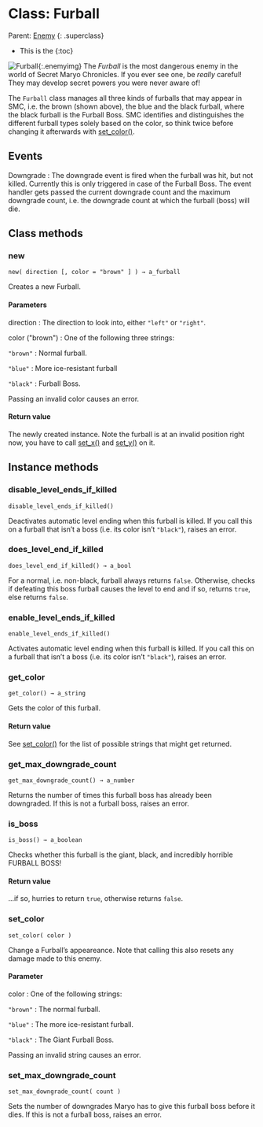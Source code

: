 Class: Furball
==============
Parent: [Enemy](enemy.html)
{: .superclass}

* This is the
{:toc}

![Furball](graphics/furball.png){:.enemyimg} The _Furball_ is the most dangerous
enemy in the world of Secret Maryo Chronicles. If you ever see one,
be _really_ careful! They may develop secret powers you were never
aware of!

The `Furball` class manages all three kinds of furballs that may
appear in SMC, i.e. the brown (shown above), the blue and the black
furball, where the black furball is the Furball Boss. SMC identifies
and distinguishes the different furball types solely based on the
color, so think twice before changing it afterwards with
[set_color()](#setcolor).

Events
------

Downgrade
: The downgrade event is fired when the furball was hit, but not
  killed. Currently this is only triggered in case of the Furball
  Boss. The event handler gets passed the current downgrade count and
  the maximum downgrade count, i.e. the downgrade count at which the
  furball (boss) will die.

Class methods
-------------

### new ########################################################################
    new( direction [, color = "brown" ] ) → a_furball

Creates a new Furball.

#### Parameters
direction
: The direction to look into, either `"left"` or `"right"`.

color ("brown")
: One of the following three strings:

  `"brown"`
  : Normal furball.

  `"blue"`
  : More ice-resistant furball

  `"black"`
  : Furball Boss.

  Passing an invalid color causes an error.

#### Return value

The newly created instance. Note the furball is at an invalid position
right now, you have to call [set_x()](sprite.html#setx) and
[set_y()](sprite.html#sety) on it.

Instance methods
----------------

### disable_level_ends_if_killed ###############################################
    disable_level_ends_if_killed()

Deactivates automatic level ending when this furball
is killed. If you call this on a furball that isn’t
a boss (i.e. its color isn’t `"black"`), raises an error.

### does_level_end_if_killed ###################################################
    does_level_end_if_killed() → a_bool

For a normal, i.e. non-black, furball always returns `false`.
Otherwise, checks if defeating this boss furball causes
the level to end and if so, returns `true`, else returns
`false`.

### enable_level_ends_if_killed ################################################
    enable_level_ends_if_killed()

Activates automatic level ending when this furball
is killed. If you call this on a furball that isn’t
a boss (i.e. its color isn’t `"black"`), raises an error.

### get_color ##################################################################
    get_color() → a_string

Gets the color of this furball.

#### Return value

See [set_color()](#setcolor) for the list of possible strings that
might get returned.

### get_max_downgrade_count ####################################################
    get_max_downgrade_count() → a_number

Returns the number of times this furball boss has already been
downgraded. If this is not a furball boss, raises an error.

### is_boss ####################################################################
    is_boss() → a_boolean

Checks whether this furball is the giant, black, and incredibly
horrible FURBALL BOSS!

#### Return value

...if so, hurries to return `true`, otherwise returns `false`.

### set_color ##################################################################
    set_color( color )

Change a Furball’s appeareance. Note that calling this also resets any
damage made to this enemy.

#### Parameter
color
: One of the following strings:

  `"brown"`
  : The normal furball.

  `"blue"`
  : The more ice-resistant furball.

  `"black"`
  : The Giant Furball Boss.

  Passing an invalid string causes an error.

### set_max_downgrade_count ####################################################
    set_max_downgrade_count( count )

Sets the number of downgrades Maryo has to give this furball boss
before it dies. If this is not a furball boss, raises an error.
